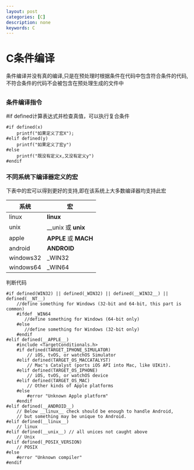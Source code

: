 ```yaml
---
layout: post
categories: [C]
description: none
keywords: C
---
```

# C条件编译
条件编译并没有真的编译,只是在预处理时根据条件在代码中包含符合条件的代码,不符合条件的代码不会被包含在预处理生成的文件中

## 

### 条件编译指令
#if defined计算表达式并检查真值，可以执行复合条件
```
#if defined(x)
	printf("如果定义了宏X");
#elif defined(y)
	printf("如果定义了宏y")
#else
	printf("既没有定义x,又没有定义y")
#endif
```

### 不同系统下编译器定义的宏
下表中的宏可以得到更好的支持,即在该系统上大多数编译器均支持此宏

| 系统        | 宏                    |
|-----------|----------------------|
| linux     | __linux__            |
| unix      | __unix 或 __unix__    |
| apple     | __APPLE__ 或 __MACH__ |
| android   | __ANDROID__          |
| windows32 | _WIN32               |
| windows64 | _WIN64               |

判断代码
```
#if defined(WIN32) || defined(_WIN32) || defined(__WIN32__) || defined(__NT__)
    //define something for Windows (32-bit and 64-bit, this part is common)
    #ifdef _WIN64
       //define something for Windows (64-bit only)
    #else
       //define something for Windows (32-bit only)
    #endif
#elif defined(__APPLE__)
    #include <TargetConditionals.h>
    #if defined(TARGET_IPHONE_SIMULATOR)
        // iOS, tvOS, or watchOS Simulator
    #elif defined(TARGET_OS_MACCATALYST)
        // Mac's Catalyst (ports iOS API into Mac, like UIKit).
    #elif defined(TARGET_OS_IPHONE)
        // iOS, tvOS, or watchOS device
    #elif defined(TARGET_OS_MAC)
        // Other kinds of Apple platforms
    #else
        #error "Unknown Apple platform"
    #endif
#elif defined(__ANDROID__)
    // Below __linux__ check should be enough to handle Android,
    // but something may be unique to Android.
#elif defined(__linux__)
    // linux
#elif defined(__unix__) // all unices not caught above
    // Unix
#elif defined(_POSIX_VERSION)
    // POSIX
#else
    #error "Unknown compiler"
#endif

```
	
	
	
 	
	